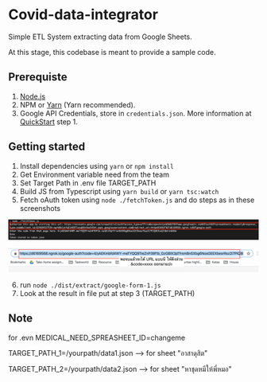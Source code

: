 # Covid-data-integrator

Simple ETL System extracting data from Google Sheets.

At this stage, this codebase is meant to provide a sample code.

## Prerequiste

1. [Node.js](https://nodejs.org/en/)
2. NPM or [Yarn](https://yarnpkg.com/) (Yarn recommended).
3. Google API Credentials, store in `credentials.json`. More information at [QuickStart](https://developers.google.com/sheets/api/quickstart/nodejs) step 1.

## Getting started

1. Install dependencies using `yarn` or `npm install`
2. Get Environment variable need from the team
3. Set Target Path in .env file TARGET_PATH
4. Build JS from Typescript using `yarn build` or `yarn tsc:watch`
5. Fetch oAuth token using `node ./fetchToken.js` and do steps as in these screenshots

![1](/resources/fetch-token-1.png)

![2](/resources/fetch-token-2.png)

6. run `node ./dist/extract/google-form-1.js`
7. Look at the result in file put at step 3 (TARGET_PATH)

## Note 
for .evn
MEDICAL_NEED_SPREASHEET_ID=changeme

TARGET_PATH_1=/yourpath/data1.json --> for sheet "อาสาดุสิต"

TARGET_PATH_2=/yourpath/data2.json --> for sheet "หาชุดหมีให้พี่หมอ"
